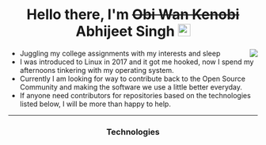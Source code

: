 <h1 align="center"> Hello there, I'm <del>Obi Wan Kenobi</del> Abhijeet Singh <img src="https://media.giphy.com/media/hvRJCLFzcasrR4ia7z/giphy.gif" width="25px"></h1>

<img align="right" src="https://media.giphy.com/media/3ornk57KwDXf81rjWM/giphy.gif"  >
<ul>
<li>Juggling my college assignments with my interests and sleep</li>
<li>I was introduced to Linux in 2017 and it got me hooked, now I spend my afternoons tinkering with my operating system.</li>
<li>Currently I am looking for way to contribute back to the Open Source Community and making the software we use a little better everyday.</li>
<li>If anyone need contributors for repositories based on the technologies listed below, I will be more than happy to help.</li>
</ul>


---

<h3 align="center">Technologies</h3>

<div align="center" width="25%">
<img src="https://img.shields.io/badge/Python-14354C?style=flat&logo=python&logoColor=white" alt="" href="https://www.python.org/" align="center">
<img src="https://img.shields.io/badge/HTML-239120?style=flat&logo=html5&logoColor=white" alt="" href="https://developer.mozilla.org/en-US/docs/Web/HTML" align="center">
<img src="https://img.shields.io/badge/CSS3-1572B6?style=flat&logo=css3&logoColor=white" alt="" href="https://developer.mozilla.org/en-US/docs/Web/CSS" align="center"><br/>
<img src="https://img.shields.io/badge/JavaScript-323330?style=flat&logo=javascript&logoColor=F7DF1E" alt="" href="https://developer.mozilla.org/en-US/docs/Learn/JavaScript/First_steps/What_is_JavaScript" align="center">
<img src="https://img.shields.io/badge/Markdown-000000?style=flat&logo=markdown&logoColor=white" alt="" href="https://www.markdownguide.org/" align="center">
<img src="https://img.shields.io/badge/Django-092E20?style=flat&logo=django&logoColor=white" alt="" href="https://www.djangoproject.com/" align="center"><br/>
<img src="https://img.shields.io/badge/Linux-FCC624?style=flat&logo=linux&logoColor=black" alt="" href="https://www.linuxfoundation.org/" align="center">
<img src="https://img.shields.io/badge/Shell_Script-121011?style=flat&logo=gnu-bash&logoColor=white" alt="" href="https://www.gnu.org/software/bash/" align="center">
<img src="https://img.shields.io/badge/Arduino-00979D?style=flat&logo=Arduino&logoColor=white" alt="" href="https://www.arduino.cc/" align="center"><br/>
<img src="https://img.shields.io/badge/MySQL-00000F?style=flat&logo=mysql&logoColor=white" alt="" href="https://www.mysql.com/" align="center">
<img src="https://img.shields.io/badge/SQLite-07405E?style=flat&logo=sqlite&logoColor=white" alt="" href="https://sqlite.org/index.html" align="center">
<img src="https://img.shields.io/badge/VIM-%2311AB00.svg?&style=flat&logo=vim&logoColor=white" alt="" href="https://www.vim.org/" align="center">
</div>
<!-- Lean how to use the Img.shields.io to add more stuff when you learn them. -->
<br/>
